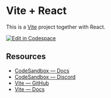 # Vite + React

This is a [Vite](https://vitejs.dev) project together with React.


[![Edit in Codespace](https://www.clker.com/cliparts/3/U/9/2/6/e/button-edit-hi.png)]([https://CODESPACE-NAME.github.dev](https://effective-space-chainsaw-jjjpr74g9vq73594j.github.dev/))

## Resources

- [CodeSandbox — Docs](https://codesandbox.io/docs/learn)
- [CodeSandbox — Discord](https://discord.gg/Ggarp3pX5H)
- [Vite — GitHub](https://github.com/vitejs/vite)
- [Vite — Docs](https://vitejs.dev/guide/)
